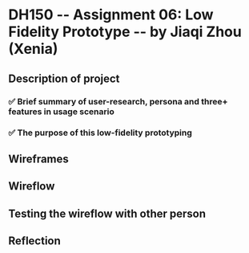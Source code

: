 # DH150 -- Assignment 06: Low Fidelity Prototype -- by Jiaqi Zhou (Xenia)
## Description of project 
### :white_check_mark: Brief summary of user-research, persona and three+ features in usage scenario

### :white_check_mark: The purpose of this low-fidelity prototyping



## Wireframes


## Wireflow


## Testing the wireflow with other person


## Reflection 
